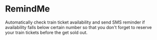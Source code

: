 # RemindMe
Automatically check train ticket availability and send SMS reminder if availability falls below certain number so that you don't forget to reserve your train tickets before the get sold out.
